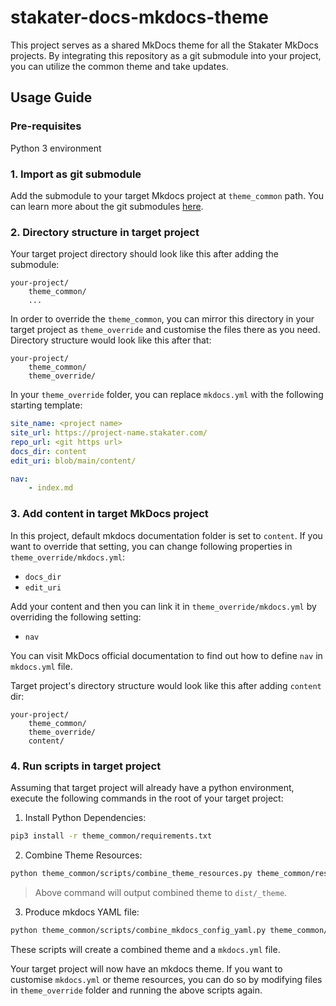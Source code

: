 # stakater-docs-mkdocs-theme

This project serves as a shared MkDocs theme for all the Stakater MkDocs projects. By integrating this repository as a git submodule into your project, you can utilize the common theme and take updates.

## Usage Guide

### Pre-requisites
Python 3 environment

### 1. Import as git submodule
Add the submodule to your target Mkdocs project at `theme_common` path. You can learn more about the git submodules [here](https://git-scm.com/book/en/v2/Git-Tools-Submodules).

### 2. Directory structure in target project
Your target project directory should look like this after adding the submodule:
```
your-project/
    theme_common/
    ...
```
In order to override the `theme_common`, you can mirror this directory in your target project as `theme_override` and customise the files there as you need. Directory structure would look like this after that:
```
your-project/
    theme_common/
    theme_override/
```
In your `theme_override` folder, you can replace `mkdocs.yml` with the following starting template:
```yaml
site_name: <project name>
site_url: https://project-name.stakater.com/
repo_url: <git https url>
docs_dir: content
edit_uri: blob/main/content/

nav:
    - index.md

```

### 3. Add content in target MkDocs project
In this project, default mkdocs documentation folder is set to `content`. If you want to override that setting, you can change following properties in `theme_override/mkdocs.yml`:
- `docs_dir` 
- `edit_uri`

Add your content and then you can link it in `theme_override/mkdocs.yml` by overriding the following setting:
- `nav`

You can visit MkDocs official documentation to find out how to define `nav` in `mkdocs.yml` file.

Target project's directory structure would look like this after adding `content` dir:
```
your-project/
    theme_common/
    theme_override/
    content/
```

### 4. Run scripts in target project
Assuming that target project will already have a python environment,
execute the following commands in the root of your target project:
1. Install Python Dependencies:
```bash
pip3 install -r theme_common/requirements.txt
```
2. Combine Theme Resources:
```bash
python theme_common/scripts/combine_theme_resources.py theme_common/resources theme_override/resources dist/_theme
```
> Above command will output combined theme to `dist/_theme`.
3. Produce mkdocs YAML file:
```bash
python theme_common/scripts/combine_mkdocs_config_yaml.py theme_common/mkdocs.yml theme_override/mkdocs.yml mkdocs.yml
```
These scripts will create a combined theme and a `mkdocs.yml` file.

Your target project will now have an mkdocs theme. If you want to customise `mkdocs.yml` or theme resources, you can do so by modifying files in `theme_override` folder and running the above scripts again.
